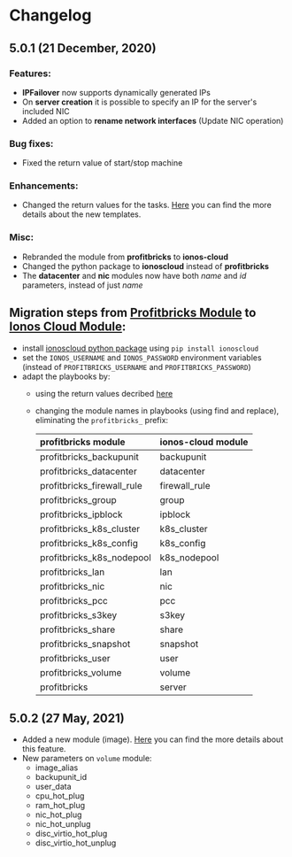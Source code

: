# Changelog

## 5.0.1 \(21 December, 2020\)

### Features:

* **IPFailover** now supports dynamically generated IPs
* On **server creation** it is possible to specify an IP for the server's included NIC
* Added an option to **rename network interfaces** \(Update NIC operation\)

### Bug fixes:

* Fixed the return value of start/stop machine

### Enhancements:

* Changed the return values for the tasks. [Here](./#return-values) you can find the more details about the new templates.

### Misc:

* Rebranded the module from **profitbricks** to **ionos-cloud**
* Changed the python package to **ionoscloud** instead of **profitbricks**
* The **datacenter** and **nic** modules now have both _name_ and _id_ parameters, instead of just _name_

## Migration steps from [Profitbricks Module](https://github.com/ionos-enterprise/profitbricks-module-ansible) to [Ionos Cloud Module](https://github.com/ionos-cloud/sdk-ansible):

* install [ionoscloud python package](https://pypi.org/project/ionoscloud) using `pip install ionoscloud`
* set the `IONOS_USERNAME` and `IONOS_PASSWORD` environment variables \(instead of `PROFITBRICKS_USERNAME` and `PROFITBRICKS_PASSWORD`\)
* adapt the playbooks by:
  * using the return values decribed [here](./#return-values)
  * changing the module names in playbooks \(using find and replace\), eliminating the `profitbricks_` prefix:

    | profitbricks module | ionos-cloud module |
    | :--- | :--- |
    | profitbricks\_backupunit | backupunit |
    | profitbricks\_datacenter | datacenter |
    | profitbricks\_firewall\_rule | firewall\_rule |
    | profitbricks\_group | group |
    | profitbricks\_ipblock | ipblock |
    | profitbricks\_k8s\_cluster | k8s\_cluster |
    | profitbricks\_k8s\_config | k8s\_config |
    | profitbricks\_k8s\_nodepool | k8s\_nodepool |
    | profitbricks\_lan | lan |
    | profitbricks\_nic | nic |
    | profitbricks\_pcc | pcc |
    | profitbricks\_s3key | s3key |
    | profitbricks\_share | share |
    | profitbricks\_snapshot | snapshot |
    | profitbricks\_user | user |
    | profitbricks\_volume | volume |
    | profitbricks | server |


## 5.0.2 \(27 May, 2021\)

* Added a new module (image). [Here](./#image) you can find the more details about this feature.
* New parameters on `volume` module:
    * image_alias
    * backupunit_id
    * user_data
    * cpu_hot_plug
    * ram_hot_plug
    * nic_hot_plug
    * nic_hot_unplug
    * disc_virtio_hot_plug
    * disc_virtio_hot_unplug